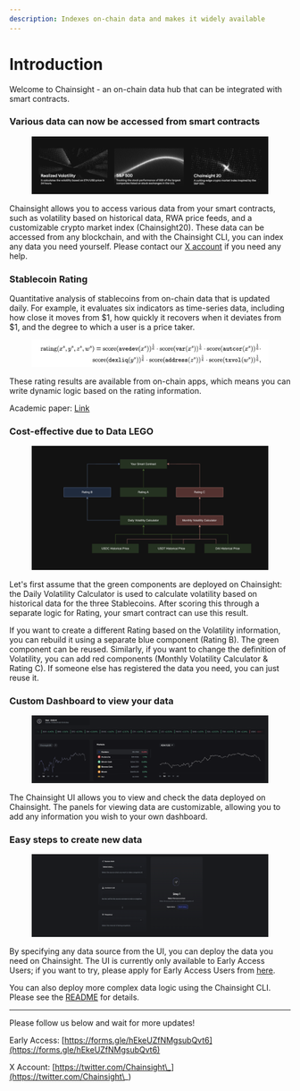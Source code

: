 ```yaml
---
description: Indexes on-chain data and makes it widely available
---
```


# Introduction

Welcome to Chainsight - an on-chain data hub that can be integrated with smart contracts.

### Various data can now be accessed from smart contracts

<figure><img src=".gitbook/assets/Screenshot 2024-04-24 at 18.43.17.png" alt=""><figcaption></figcaption></figure>

Chainsight allows you to access various data from your smart contracts, such as volatility based on historical data, RWA price feeds, and a customizable crypto market index (Chainsight20). These data can be accessed from any blockchain, and with the Chainsight CLI, you can index any data you need yourself. Please contact our [X account](https://twitter.com/Chainsight\_) if you need any help.



### Stablecoin Rating

Quantitative analysis of stablecoins from on-chain data that is updated daily. For example, it evaluates six indicators as time-series data, including how close it moves from $1, how quickly it recovers when it deviates from $1, and the degree to which a user is a price taker.

<figure><img src=".gitbook/assets/Screenshot 2024-05-01 at 15.22.12.png" alt=""><figcaption></figcaption></figure>

These rating results are available from on-chain apps, which means you can write dynamic logic based on the rating information.

Academic paper: [Link](https://drive.google.com/file/d/1vNBIknDYRCP6sRK70oMKjcToJe\_0UGL8/view?usp=sharing)&#x20;



### Cost-effective due to Data LEGO

<figure><img src=".gitbook/assets/Screenshot 2024-04-24 at 21.17.09.png" alt=""><figcaption></figcaption></figure>

Let's first assume that the green components are deployed on Chainsight: the Daily Volatility Calculator is used to calculate volatility based on historical data for the three Stablecoins. After scoring this through a separate logic for Rating, your smart contract can use this result.&#x20;

If you want to create a different Rating based on the Volatility information, you can rebuild it using a separate blue component (Rating B). The green component can be reused. Similarly, if you want to change the definition of Volatility, you can add red components (Monthly Volatility Calculator & Rating C). If someone else has registered the data you need, you can just reuse it.



### Custom Dashboard to view your data

<figure><img src=".gitbook/assets/Screenshot 2024-04-24 at 21.50.14.png" alt=""><figcaption></figcaption></figure>

The Chainsight UI allows you to view and check the data deployed on Chainsight. The panels for viewing data are customizable, allowing you to add any information you wish to your own dashboard.



### Easy steps to create new data

<figure><img src=".gitbook/assets/Screenshot 2024-04-24 at 21.56.50.png" alt=""><figcaption></figcaption></figure>

By specifying any data source from the UI, you can deploy the data you need on Chainsight. The UI is currently only available to Early Access Users; if you want to try, please apply for Early Access Users from [here](https://twitter.com/Chainsight\_/status/1767584718567133363).

You can also deploy more complex data logic using the Chainsight CLI. Please see the [README](https://github.com/horizonx-tech/chainsight-cli) for details.



***

Please follow us below and wait for more updates!

Early Access: [https://forms.gle/hEkeUZfNMgsubQvt6](https://forms.gle/hEkeUZfNMgsubQvt6)

X Account: [https://twitter.com/Chainsight\_](https://twitter.com/Chainsight\_)
